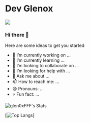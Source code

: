 # Dev Glenox <br/>
![](https://user-images.githubusercontent.com/73097560/115834477-dbab4500-a447-11eb-908a-139a6edaec5c.gif)
### Hi there 👋

Here are some ideas to get you started:

- 🔭 I’m currently working on ...
- 🌱 I’m currently learning ...
- 👯 I’m looking to collaborate on ...
- 🤔 I’m looking for help with ...
- 💬 Ask me about ...
- 📫 How to reach me: ...
- 😄 Pronouns: ...
- ⚡ Fun fact: ...

![glen0xFFF's Stats](https://github-readme-stats.vercel.app/api?username=glen0xFFF&theme=vue-dark&show_icons=true&hide_border=false&count_private=true)

[![Top Langs](https://github-readme-stats.vercel.app/api/top-langs/?username=parad0x25&&theme=dark&hide_border=false&include_all_commits=true&count_private=true&layout=pie)]
